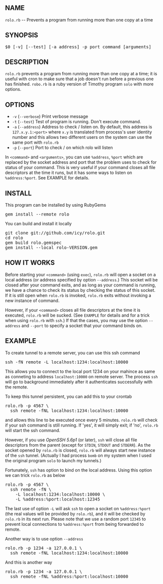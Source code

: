 ## NAME

  `rolo.rb` -- Prevents a program from running more than one copy at a time

## SYNOPSIS

<pre>
$0 [-v] [--test] [-a address] -p port command [arguments]
</pre>

## DESCRIPTION

  `rolo.rb` prevents a program from running more than one copy at a time;
   it is useful with cron to make sure that a job doesn't run before a
   previous one has finished. `robo.rb` is a ruby version of Timothy
   program `solo` with more options.

## OPTIONS

  * `-v` (`--verbose`)
      Print verbose message
  * `-t` (`--test`)
      Test of program is running. Don't execute command.
  * `-a` (`--address`)
      Address to check / listen on. By default, this address is
      `127.x.y.1:<port>` where `x.y` is translated from process's user
      identity number and this allows two different users on the system
      can use the same port with `rolo.rb`
  * `-p` (`--port`)
      Port to check / on which rolo will listen

  In `<command>` and `<arguments>`, you can use `%address`, `%port` which
  are replaced by the socket address and port that the problem uses to
  check for status of your command. This is very useful if your command
  closes all file descriptors at the time it runs, but it has some ways
  to listen on `%address:%port`. See EXAMPLE for details.

## INSTALL

  This program can be installed by using RubyGems

<pre>
gem install --remote rolo
</pre>

  You can build and install it locally

<pre>
git clone git://github.com/icy/rolo.git
cd rolo
gem build rolo.gemspec
gem install --local rolo-VERSION.gem
</pre>

## HOW IT WORKS

  Before starting your `<command>` (using `exec`), `rolo.rb` will open a
  socket on a local address (or address specified by option `--address`.)
  This socket will be closed after your command exits, and as long as
  your command is running, we have a chance to check its status by
  checking the status of this socket. If it is still open when `rolo.rb`
  is invoked, `rolo.rb` exits without invoking a new instance of command.

  However, if your `<command>` closes all file descriptors at the time it
  is executed, `rolo.rb` will be sucked. (See `EXAMPLE` for details and for
  a trick when using `rolo.rb` with `ssh`.) If that the cases, you may
  use the option `--address` and `--port` to specify a socket that your
  command binds on.

## EXAMPLE

  To create tunnel to a remote server, you can use this ssh command

<pre>
ssh -fN remote -L localhost:1234:localhost:10000
</pre>

  This allows you to connect to the local port 1234 on your mahince
  as same as conneting to address `localhost:10000` on remote server.
  The process `ssh` will go to background immediately after it authenticates
  successfully with the remote.

  To keep this tunnel persistent, you can add this to your crontab

<pre>
rolo.rb -p 4567 \
  ssh remote -fNL localhost:1234:localhost:10000
</pre>

  and allows this line to be executed once every 5 minutes. `rolo.rb`
  will check if your ssh command is still running. If 'yes', it will
  simply exit; if 'no', `rolo.rb` will start the ssh command.

  However, if you use *OpenSSH 5.6p1* (or later), `ssh` will close all file
  descriptors from the parent (except for `STDIN`, `STDOUT` and `STDERR`).
  As the socket opened by `rolo.rb` is closed, `rolo.rb` will always
  start new instance of the `ssh` tunnel. (Actually I had process `bomb`
  on my system when I used the original program `solo` to launch my
  tunnels.)

  Fortunately, `ssh` has option to bind on the local address.
  Using this option we can trick `rolo.rb` as below

<pre>
rolo.rb -p 4567 \
  ssh remote -fN \
    -L localhost:1234:localhost:10000 \
    -L %address:%port:localhost:12345
</pre>

  The last use of option `-L` will ask `ssh` to open a socket on
  `%address:%port` (the real values will be provided by `rolo.rb`),
  and it will be checked by `rolo.rb` in its next run. Please note that
  we use a random port `12345` to prevent local connections to
  `%address:%port` from being forwarded to remote.

  Another way is to use option `--address`

<pre>
rolo.rb -p 1234 -a 127.0.0.1 \
  ssh remote -fNL localhost:1234:localhost:10000
</pre>

  And this is another way

<pre>
rolo.rb -p 1234 -a 127.0.0.1 \
  ssh remote -fNL %address:%port:localhost:10000
</pre>
